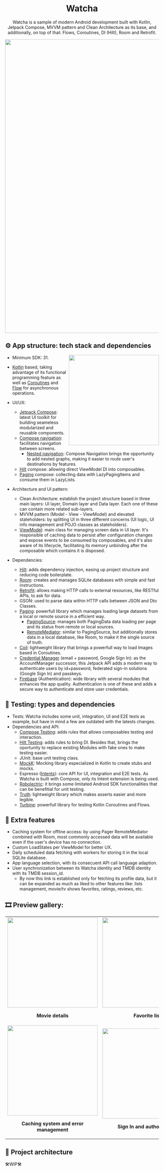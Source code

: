 <h1 align="center">Watcha</h1>

<p align="center">Watcha is a sample of modern Android development built with Kotlin, Jetpack Compose, MVVM pattern and Clean Architecture as its base, and additionally, on top of that: Flows, Coroutines, DI (Hilt), Room and Retrofit.</p>

<p align="center">
  <img src="previews/Presentation.gif" width="960"/>
</p>


## ⚙️ App structure: tech stack and dependencies


<img src="previews/Home.gif" align="right" width="295"/>

- Minimum SDK: 31.
- [Kotlin](https://kotlinlang.org/docs/getting-started.html) based, taking advantage of its functional programming feature as well as [Coroutines](https://developer.android.com/kotlin/coroutines) and [Flow](https://developer.android.com/kotlin/flow) for asynchronous operations. 
- UI/UX:
  * [Jetpack Compose](https://developer.android.com/develop/ui/compose/documentation): latest UI toolkit for building seameless modularized and reusable components.
  * [Compose navigation](https://developer.android.com/develop/ui/compose/navigation): facilitates navigation between screens.
    + [Nested navigation](https://developer.android.com/develop/ui/compose/navigation#nested-nav): Compose Navigation brings the opportunity to add nested graphs, making it easier to route user's destinations by features.
  * [Hilt](https://developer.android.com/develop/ui/compose/libraries#hilt) compose: allowing direct ViewModel DI into composables.
  * [Paging](https://developer.android.com/reference/kotlin/androidx/paging/compose/LazyPagingItems) compose: collecting data with LazyPagingItems and consume them in LazyLists.

- Architecture and UI pattern:
  * Clean Architecture: establish the project structure based in three main layers: UI layer, Domain layer and Data layer. Each one of these can contain more related sub-layers. 
  * MVVM pattern (Model - View - ViewModel) and elevated stateholders: by splitting UI in three different concerns (UI logic, UI info management and POJO classes as stateholders).
  * [ViewModel](https://developer.android.com/topic/libraries/architecture/viewmodel): main class for managing screen data in UI layer. It's responsible of caching data to persist after configuration changes and expose events to be consumed by composables, and it's also aware of its lifecycle, facilitating its memory unbinding after the composable which contains it is disposed.

- Dependencies: 
  * [Hilt](https://developer.android.com/training/dependency-injection/hilt-android): adds dependency injection, easing up project structure and reducing code boilerplate.
  * [Room](https://developer.android.com/training/data-storage/room): creates and manages SQLite databases with simple and fast instructions.
  * [Retrofit](https://square.github.io/retrofit/): allows making HTTP calls to external resources, like RESTful APIs, to ask for data. 
  * GSON: used to parse data within HTTP calls between JSON and Dto Classes.
  * [Paging](https://developer.android.com/topic/libraries/architecture/paging/v3-overview): powerfull library which manages loading large datasets from a local or remote source in a efficient way.
    + [PagingSource](https://developer.android.com/reference/kotlin/androidx/paging/PagingSource): manages both PagingData data loading per page and its status from remote or local sources.
    + [RemoteMediator](https://developer.android.com/reference/kotlin/androidx/paging/RemoteMediator): similar to PagingSource, but additionally stores data in a local database, like Room, to make it the single source of truth.
  * [Coil](https://coil-kt.github.io/coil/): lightweight library that brings a powerfull way to load Images based in Coroutines.
  * [Credential Manager](https://developer.android.com/identity/sign-in/credential-manager) (email + password, Google Sign In): as the AccountManager successor, this Jetpack API adds a modern way to authenticate users by id+password, federated sign-in solutions (Google Sign In) and passkeys.
  * [Firebase](https://firebase.google.com/docs/android/setup?hl=es) (Authentication): wide library with several modules that enhances the app quality. Authentication is one of these and adds a secure way to authenticate and store user credentials.

## 💊 Testing: types and dependencies

- Tests: Watcha includes some unit, integration, UI and E2E tests as example, but have in mind a few are outdated with the latests changes.
- Dependencies and API: 
  * [Compose Testing](https://developer.android.com/develop/ui/compose/testing): adds rules that allows composables testing and interaction.
  * [Hilt Testing](https://developer.android.com/training/dependency-injection/hilt-testing): adds rules to bring DI. Besides that, brings the oportunity to replace existing Modules with fake ones to make testing easier.
  * JUnit: base unit testing class.
  * [MockK](https://mockk.io/): Mocking library especialized in Kotlin to create stubs and mocks.
  * Espresso ([Intents](https://developer.android.com/training/testing/espresso/intents)): core API for UI, integration and E2E tests. As Watcha is built with Compose, only its Intent extension is being used.
  * [Robolectric](https://robolectric.org/): it brings some limitated Android SDK functionalities that can be benefitial for unit testing.
  * [Truth](https://truth.dev/): lightweight library which makes asserts easier and more legible.
  * [Turbine](https://developer.android.com/kotlin/flow/test): powerfull library for testing Kotlin Coroutines and Flows.

## 🔧 Extra features

- Caching system for offline access: by using Pager RemoteMediator combined with Room, most commonly accessed data will be available even if the user's device has no connection.
- Custom LoadStates per ViewModel for better UX.
- Daily scheduled data fetching with workers for storing it in the local SQLite database.
- App language selection, with its consecuent API call language adaption.
- User synchronization between its Watcha identity and TMDB identity with its TMDB session_id.
  * By now this link is established only for fetching its profile data, but it can be expanded as much as liked to other features like: lists management, movie/tv shows favorites, ratings, reviews, etc.


## 🎞️ Preview gallery:

<table>
<tr>
  <td>
    <img src="previews/Movie%20screen.gif" align="center" width="295"/>
    <p align="center"><b>Movie details</b></p>
  </td>
  <td>
    <img src="previews/Favorites.gif" align="center" width="295"/>
    <p align="center"><b>Favorite list</b></p>
  </td>
  <td>
    <img src="previews/Movie%20trailers.gif" align="center" width="295"/>
    <p align="center"><b>Youtube trailers</b></p>
  </td>
  <td>
    <img src="previews/Language%20selection.gif" align="center" width="295"/>
    <p align="center"><b>Language selection</b></p>
  </td>
</tr>
<tr>
  <td>
    <img src="previews/Caching%20system%20and%20error%20management.gif" width="295"/>
    <p align="center"><b>Caching system and error management</b></p>
  </td>
  <td>
    <img src="previews/Sign%20In%20and%20authorization.gif" align="center" width="295"/>
    <p align="center"><b>Sign In and authorization</b></p>
  </td>
  <td>
    <img src="previews/User%20session%20management.gif" align="center" width="295"/>
    <p align="center"><b>User session management</b></p>
  </td>
</tr>
</table>

## 🧩 Project architecture

🛠️WIP🛠️
